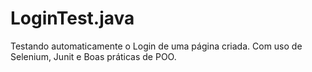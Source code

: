 # LoginTest.java
Testando automaticamente o Login de uma página criada. Com uso de Selenium, Junit e Boas práticas de POO.
